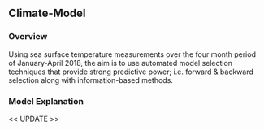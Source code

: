 ## Climate-Model

### Overview
Using sea surface temperature measurements over the four month period of January-April 2018, the aim is to use automated model selection techniques that provide strong predictive power; i.e. forward & backward selection along with information-based methods.

### Model Explanation
<< UPDATE >>